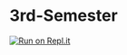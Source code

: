 # 3rd-Semester
 
[![Run on Repl.it](https://repl.it/badge/github/paramphy/3rd-Semester)](https://repl.it/github/paramphy/3rd-Semester)